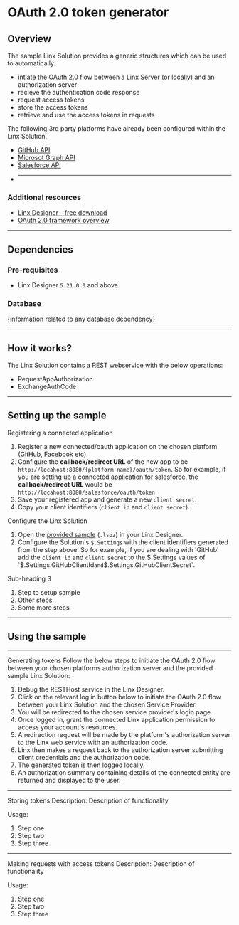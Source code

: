 # OAuth 2.0 token generator

## Overview

The sample Linx Solution provides a generic structures which can be used to automatically:

- intiate the OAuth 2.0 flow between a Linx Server (or locally) and an authorization server
- recieve the authentication code response
- request access tokens
- store the access tokens
- retrieve and use the access tokens in requests

The following 3rd party platforms have already been configured within the Linx Solution.

- [GitHub API](https://docs.github.com/en/developers/apps/building-oauth-apps/authorizing-oauth-apps)
- [Microsot Graph API](https://docs.microsoft.com/en-us/graph/api/overview?view=graph-rest-1.0&preserve-view=true)
- [Salesforce API](https://developer.salesforce.com/docs/atlas.en-us.api_rest.meta/api_rest/intro_curl.htm)
- ***

### Additional resources

- [Linx Designer - free download](https://linx.software/get-started-and-download-linx-a-low-code-platform-for-developers/?utm_source=gh)
- [OAuth 2.0 framework overview](https://oauth.net/2/)

---

## Dependencies

### Pre-requisites

- Linx Designer `5.21.0.0` and above.

### Database

{information related to any database dependency}

---

## How it works?

The Linx Solution contains a REST webservice with the below operations:

- RequestAppAuthorization
- ExchangeAuthCode

---

## Setting up the sample

Registering a connected application

1. Register a new connected/oauth application on the chosen platform (GitHub, Facebook etc).
1. Configure the **callback/redirect URL** of the new app to be `http://locahost:8080/{platform name}/oauth/token`. So for example, if you are setting up a connected application for salesforce, the **callback/redirect URL** would be `http://locahost:8080/salesforce/oauth/token`
1. Save your registered app and generate a new `client secret`.
1. Copy your client identifiers (`client id` and `client secret`).

Configure the Linx Solution

1. Open the [provided sample](/Solution.lsoz) (`.lsoz`) in your Linx Designer.
2. Configure the Solution's `$.Settings` with the client identifiers generated from the step above. So for example, if you are dealing with 'GitHub' add the `client id` and `client secret` to the $.Settings values of `$.Settings.GitHubClientId`and`$.Settings.GitHubClientSecret`.

Sub-heading 3

1. Step to setup sample
1. Other steps
1. Some more steps

---

## Using the sample

---

Generating tokens
Follow the below steps to initiate the OAuth 2.0 flow between your chosen platforms authorization server and the provided sample Linx Solution:

1. Debug the RESTHost service in the Linx Designer.
2. Click on the relevant log in button below to initiate the OAuth 2.0 flow between your Linx Solution and the chosen Service Provider.
3. You will be redirected to the chosen service provider's login page.
4. Once logged in, grant the connected Linx application permission to access your account's resources.
5. A redirection request will be made by the platform's authorization server to the Linx web service with an authorization code.
6. Linx then makes a request back to the authorization server submitting client credentials and the authorization code.
7. The generated token is then logged locally.
8. An authorization summary containing details of the connected entity are returned and displayed to the user.

---

Storing tokens
Description: Description of functionality

Usage:

1. Step one
1. Step two
1. Step three

---

Making requests with access tokens
Description: Description of functionality

Usage:

1. Step one
1. Step two
1. Step three
